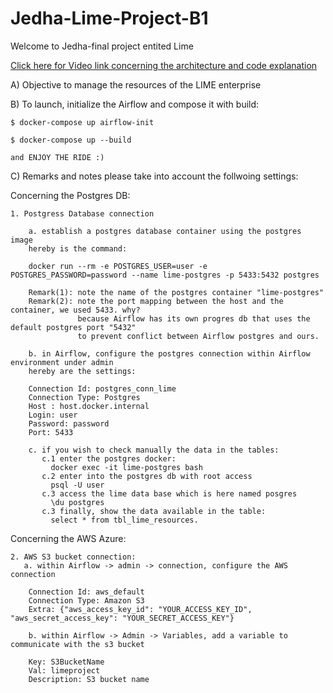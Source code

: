 # Jedha-Lime-Project-B1


Welcome to Jedha-final project entited Lime 

<a href="https://share.vidyard.com/watch/wfWSABNAvz336eZqVAuWY9?">Click here for Video link concerning the architecture and code explanation</a>


A) Objective
to manage the resources of the LIME enterprise

B) To launch, initialize the Airflow and compose it with build:

    $ docker-compose up airflow-init

    $ docker-compose up --build

    and ENJOY THE RIDE :)

C) Remarks and notes
please take into account the follwoing settings:

Concerning the Postgres DB:

    1. Postgress Database connection
    
        a. establish a postgres database container using the postgres image
        hereby is the command:
        
        docker run --rm -e POSTGRES_USER=user -e POSTGRES_PASSWORD=password --name lime-postgres -p 5433:5432 postgres

        Remark(1): note the name of the postgres container "lime-postgres"
        Remark(2): note the port mapping between the host and the container, we used 5433. why? 
                   because Airflow has its own progres db that uses the default postgres port "5432"
                   to prevent conflict between Airflow postgres and ours.

        b. in Airflow, configure the postgres connection within Airflow environment under admin
        hereby are the settings:

        Connection Id: postgres_conn_lime
        Connection Type: Postgres
        Host : host.docker.internal
        Login: user
        Password: password
        Port: 5433

        c. if you wish to check manually the data in the tables:
           c.1 enter the postgres docker:
             docker exec -it lime-postgres bash
           c.2 enter into the postgres db with root access
             psql -U user
           c.3 access the lime data base which is here named posgres
             \du postgres
           c.3 finally, show the data available in the table:
             select * from tbl_lime_resources.

Concerning the AWS Azure:


    2. AWS S3 bucket connection:
       a. within Airflow -> admin -> connection, configure the AWS connection

        Connection Id: aws_default
        Connection Type: Amazon S3
        Extra: {"aws_access_key_id": "YOUR_ACCESS_KEY_ID", "aws_secret_access_key": "YOUR_SECRET_ACCESS_KEY"}

        b. within Airflow -> Admin -> Variables, add a variable to communicate with the s3 bucket

        Key: S3BucketName
        Val: limeproject
        Description: S3 bucket name



       


